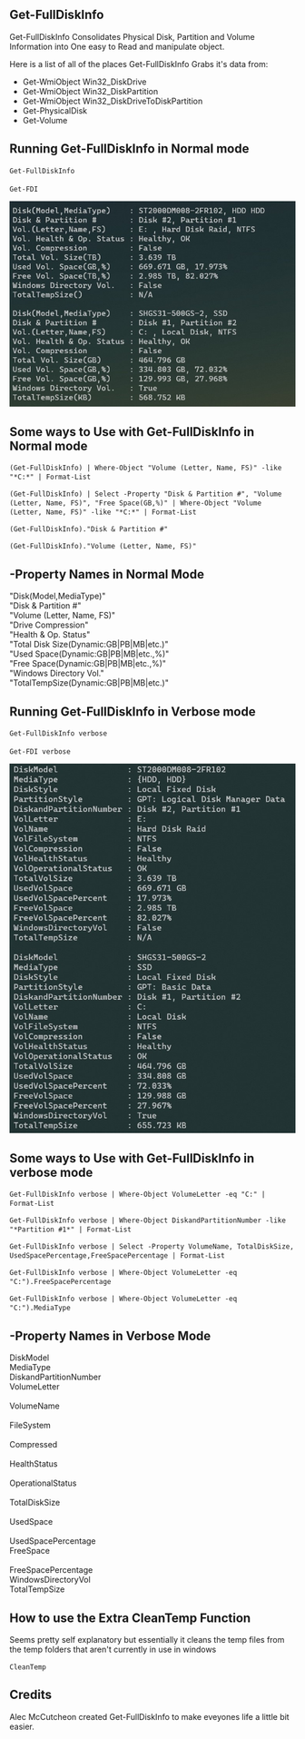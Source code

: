 ## Get-FullDiskInfo ##

Get-FullDiskInfo Consolidates Physical Disk, Partition and Volume Information
into One easy to Read and manipulate object.

Here is a list of all of the places Get-FullDiskInfo Grabs it's data from:

- Get-WmiObject Win32_DiskDrive
- Get-WmiObject Win32_DiskPartition
- Get-WmiObject Win32_DiskDriveToDiskPartition
- Get-PhysicalDisk
- Get-Volume

## Running Get-FullDiskInfo in Normal mode ##

```
Get-FullDiskInfo

Get-FDI
```
![alt text](https://github.com/AlecMcCutcheon/Get-FullDiskInfo/blob/main/Screenshot%202021-02-25%20104905.jpg?raw=true)

## Some ways to Use with Get-FullDiskInfo in Normal mode ## 

```
(Get-FullDiskInfo) | Where-Object "Volume (Letter, Name, FS)" -like "*C:*" | Format-List
```
```
(Get-FullDiskInfo) | Select -Property "Disk & Partition #", "Volume (Letter, Name, FS)", "Free Space(GB,%)" | Where-Object "Volume (Letter, Name, FS)" -like "*C:*" | Format-List
```
```
(Get-FullDiskInfo)."Disk & Partition #"
```
```
(Get-FullDiskInfo)."Volume (Letter, Name, FS)" 
```

## -Property Names in Normal Mode ##

"Disk(Model,MediaType)"<br/>
"Disk & Partition #"<br/>
"Volume (Letter, Name, FS)"<br/>
"Drive Compression"<br/>
"Health & Op. Status"<br/>
"Total Disk Size(Dynamic:GB|PB|MB|etc.)"<br/>
"Used Space(Dynamic:GB|PB|MB|etc.,%)"<br/>
"Free Space(Dynamic:GB|PB|MB|etc.,%)" <br/>
"Windows Directory Vol."<br/>
"TotalTempSize(Dynamic:GB|PB|MB|etc.)"<br/>


## Running Get-FullDiskInfo in Verbose mode ##

```
Get-FullDiskInfo verbose

Get-FDI verbose
```
![alt text](https://github.com/AlecMcCutcheon/Get-FullDiskInfo/blob/main/Screenshot%202021-02-25%20105459.jpg?raw=true)

## Some ways to Use with Get-FullDiskInfo in verbose mode ##

```
Get-FullDiskInfo verbose | Where-Object VolumeLetter -eq "C:" | Format-List
```
```
Get-FullDiskInfo verbose | Where-Object DiskandPartitionNumber -like "*Partition #1*" | Format-List
```
```
Get-FullDiskInfo verbose | Select -Property VolumeName, TotalDiskSize, UsedSpacePercentage,FreeSpacePercentage | Format-List
```
```
Get-FullDiskInfo verbose | Where-Object VolumeLetter -eq "C:").FreeSpacePercentage
```
```
Get-FullDiskInfo verbose | Where-Object VolumeLetter -eq "C:").MediaType 
```

## -Property Names in Verbose Mode ##

DiskModel<br/>
MediaType<br/>
DiskandPartitionNumber<br/>
VolumeLetter  <br/>        
VolumeName  <br/>         
FileSystem <br/>          
Compressed  <br/>         
HealthStatus  <br/>   
OperationalStatus <br/>   
TotalDiskSize <br/>       
UsedSpace  <br/>           
UsedSpacePercentage   <br/>
FreeSpace   <br/>       
FreeSpacePercentage<br/>
WindowsDirectoryVol<br/>
TotalTempSize<br/>

## How to use the Extra CleanTemp Function ##
Seems pretty self explanatory but essentially it cleans the temp files from the temp folders that aren't currently in use in windows
```
CleanTemp
```
## Credits
Alec McCutcheon created Get-FullDiskInfo to make eveyones life a little bit easier.
